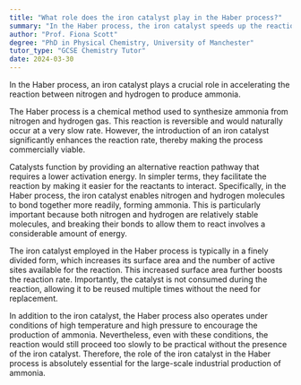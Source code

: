```yaml
---
title: "What role does the iron catalyst play in the Haber process?"
summary: "In the Haber process, the iron catalyst speeds up the reaction between nitrogen and hydrogen to form ammonia."
author: "Prof. Fiona Scott"
degree: "PhD in Physical Chemistry, University of Manchester"
tutor_type: "GCSE Chemistry Tutor"
date: 2024-03-30
---
```


In the Haber process, an iron catalyst plays a crucial role in accelerating the reaction between nitrogen and hydrogen to produce ammonia.

The Haber process is a chemical method used to synthesize ammonia from nitrogen and hydrogen gas. This reaction is reversible and would naturally occur at a very slow rate. However, the introduction of an iron catalyst significantly enhances the reaction rate, thereby making the process commercially viable.

Catalysts function by providing an alternative reaction pathway that requires a lower activation energy. In simpler terms, they facilitate the reaction by making it easier for the reactants to interact. Specifically, in the Haber process, the iron catalyst enables nitrogen and hydrogen molecules to bond together more readily, forming ammonia. This is particularly important because both nitrogen and hydrogen are relatively stable molecules, and breaking their bonds to allow them to react involves a considerable amount of energy.

The iron catalyst employed in the Haber process is typically in a finely divided form, which increases its surface area and the number of active sites available for the reaction. This increased surface area further boosts the reaction rate. Importantly, the catalyst is not consumed during the reaction, allowing it to be reused multiple times without the need for replacement.

In addition to the iron catalyst, the Haber process also operates under conditions of high temperature and high pressure to encourage the production of ammonia. Nevertheless, even with these conditions, the reaction would still proceed too slowly to be practical without the presence of the iron catalyst. Therefore, the role of the iron catalyst in the Haber process is absolutely essential for the large-scale industrial production of ammonia.
    